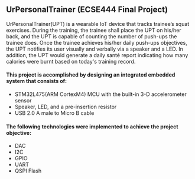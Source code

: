 ## UrPersonalTrainer (ECSE444 Final Project)

UrPersonalTrainer(UPT) is a wearable IoT device that tracks
trainee’s squat exercises. During the training, the trainee shall place
the UPT on his/her back, and the UPT is capable of
counting the number of push-ups the trainee does. Once the
trainee achieves his/her daily push-ups objectives, the UPT
notifies its user visually and verbally via a speaker and a LED. In
addition, the UPT would generate a daily santé report indicating how many
calories were burnt based on today's training record.

#### This project is accomplished by designing an integrated embedded system that consists of: 
* STM32L475(ARM CortexM4) MCU with the built-in 3-D accelerometer sensor
* Speaker, LED, and a pre-insertion resistor
* USB 2.0 A male to Micro B cable

#### The following technologies were implemented to achieve the project objective:
* DAC
* I2C
* GPIO
* UART
* QSPI Flash
